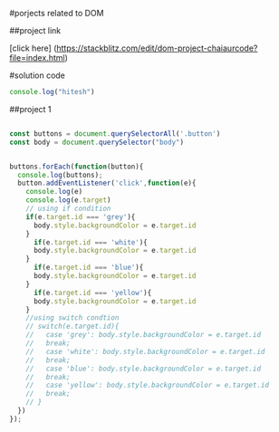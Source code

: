 #porjects related to DOM

##project link

[click here] (https://stackblitz.com/edit/dom-project-chaiaurcode?file=index.html)

#solution code 

```javascript
console.log("hitesh")
```

##project 1
```javascript

const buttons = document.querySelectorAll('.button')
const body = document.querySelector("body")


buttons.forEach(function(button){
  console.log(buttons);
  button.addEventListener('click',function(e){
    console.log(e)
    console.log(e.target)
    // using if condition
    if(e.target.id === 'grey'){
      body.style.backgroundColor = e.target.id
    }
      if(e.target.id === 'white'){
      body.style.backgroundColor = e.target.id
    }
      if(e.target.id === 'blue'){
      body.style.backgroundColor = e.target.id
    }
      if(e.target.id === 'yellow'){
      body.style.backgroundColor = e.target.id
    }
    //using switch condtion
    // switch(e.target.id){
    //   case 'grey': body.style.backgroundColor = e.target.id
    //   break;
    //   case 'white': body.style.backgroundColor = e.target.id
    //   break;
    //   case 'blue': body.style.backgroundColor = e.target.id
    //   break;
    //   case 'yellow': body.style.backgroundColor = e.target.id
    //   break;
    // }
  })
});
```